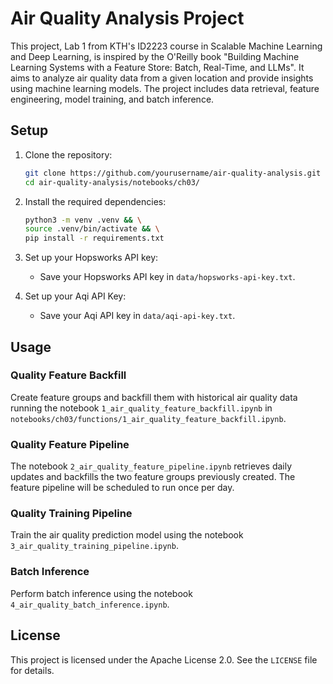 # Air Quality Analysis Project

This project, Lab 1 from KTH's ID2223 course in Scalable Machine Learning and Deep Learning, is inspired by the O'Reilly book "Building Machine Learning Systems with a Feature Store: Batch, Real-Time, and LLMs". It aims to analyze air quality data from a given location and provide insights using machine learning models. The project includes data retrieval, feature engineering, model training, and batch inference.

## Setup

1. Clone the repository:
    ```sh
    git clone https://github.com/yourusername/air-quality-analysis.git
    cd air-quality-analysis/notebooks/ch03/
    ```

2. Install the required dependencies:
    ```sh
    python3 -m venv .venv && \
    source .venv/bin/activate && \
    pip install -r requirements.txt
    ```

3. Set up your Hopsworks API key:
    - Save your Hopsworks API key in `data/hopsworks-api-key.txt`.

4. Set up your Aqi API Key:
    - Save your Aqi API key in `data/aqi-api-key.txt`.

## Usage

### Quality Feature Backfill

Create feature groups and backfill them with historical air quality data running the notebook `1_air_quality_feature_backfill.ipynb` in `notebooks/ch03/functions/1_air_quality_feature_backfill.ipynb`.

### Quality Feature Pipeline

The notebook `2_air_quality_feature_pipeline.ipynb` retrieves daily updates and backfills the two feature groups previously created. The feature pipeline will be scheduled to run once per day.

### Quality Training Pipeline

Train the air quality prediction model using the notebook `3_air_quality_training_pipeline.ipynb`.

### Batch Inference

Perform batch inference using the notebook `4_air_quality_batch_inference.ipynb`.

## License

This project is licensed under the Apache License 2.0. See the `LICENSE` file for details.